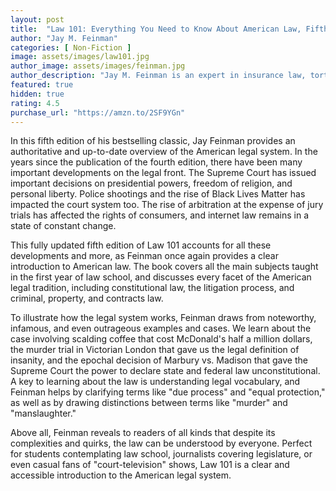 ```yaml
---
layout: post
title:  "Law 101: Everything You Need to Know About American Law, Fifth Edition"
author: "Jay M. Feinman"
categories: [ Non-Fiction ]
image: assets/images/law101.jpg
author_image: assets/images/feinman.jpg
author_description: "Jay M. Feinman is an expert in insurance law, torts, and contract law. The recipient of numerous teaching awards,he’s also written seven books and more than 60 scholarly articles."
featured: true
hidden: true
rating: 4.5
purchase_url: "https://amzn.to/2SF9YGn"
---
```

In this fifth edition of his bestselling classic, Jay Feinman provides an authoritative and up-to-date overview of the American legal system. In the years since the publication of the fourth edition, there have been many important developments on the legal front. The Supreme Court has issued important decisions on presidential powers, freedom of religion, and personal liberty. Police shootings and the rise of Black Lives Matter has impacted the court system too. The rise of arbitration at the expense of jury trials has affected the rights of consumers, and internet law remains in a state of constant change.

This fully updated fifth edition of Law 101 accounts for all these developments and more, as Feinman once again provides a clear introduction to American law. The book covers all the main subjects taught in the first year of law school, and discusses every facet of the American legal tradition, including constitutional law, the litigation process, and criminal, property, and contracts law. 

To illustrate how the legal system works, Feinman draws from noteworthy, infamous, and even outrageous examples and cases. We learn about the case involving scalding coffee that cost McDonald's half a million dollars, the murder trial in Victorian London that gave us the legal definition of insanity, and the epochal decision of Marbury vs. Madison that gave the Supreme Court the power to declare state and federal law unconstitutional. A key to learning about the law is understanding legal vocabulary, and Feinman helps by clarifying terms like "due process" and "equal protection," as well as by drawing distinctions between terms like "murder" and "manslaughter."

Above all, Feinman reveals to readers of all kinds that despite its complexities and quirks, the law can be understood by everyone. Perfect for students contemplating law school, journalists covering legislature, or even casual fans of "court-television" shows, Law 101 is a clear and accessible introduction to the American legal system.